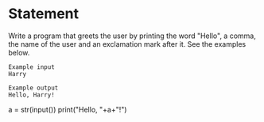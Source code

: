 # Statement
Write a program that greets the user by printing the word "Hello", a comma, the name of the user and an exclamation mark after it. See the examples below.
```
Example input
Harry

Example output
Hello, Harry!
```
a = str(input())
print("Hello, "+a+"!")
